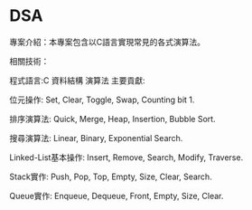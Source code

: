 # DSA
專案介紹：本專案包含以C語言實現常見的各式演算法。

相關技術：

程式語言:C
資料結構
演算法
主要貢獻:

位元操作: Set, Clear, Toggle, Swap, Counting bit 1.

排序演算法: Quick, Merge, Heap, Insertion, Bubble Sort.

搜尋演算法: Linear, Binary, Exponential Search.

Linked-List基本操作: Insert, Remove, Search, Modify, Traverse.

Stack實作: Push, Pop, Top, Empty, Size, Clear, Search.

Queue實作: Enqueue, Dequeue, Front, Empty, Size, Clear.
